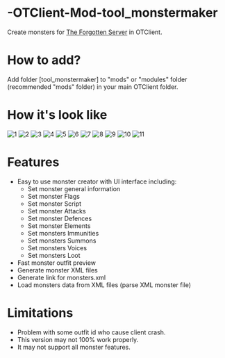 # -OTClient-Mod-tool_monstermaker
Create monsters for [The Forgotten Server](https://github.com/otland/forgottenserver) in OTClient.

# How to add?
Add folder [tool_monstermaker] to "mods" or "modules" folder (recommended "mods" folder) in your main OTClient folder.

# How it's look like
![1](https://dl.getdropbox.com/s/rvyadhy57nurzm5/tools_monstermaker_1.png)
![2](https://dl.getdropbox.com/s/v2wnqf55z1dw1w5/tools_monstermaker_2.png)
![3](https://dl.getdropbox.com/s/28ckmf72h8h6k9y/tools_monstermaker_3.png)
![4](https://dl.getdropbox.com/s/b4lm8kf3wqgk2rc/tools_monstermaker_4.png)
![5](https://dl.getdropbox.com/s/ufmcuxe2erywzcw/tools_monstermaker_5.png)
![6](https://dl.getdropbox.com/s/w7pgutlfzy7fvpy/tools_monstermaker_6.png)
![7](https://dl.getdropbox.com/s/ijw7zc1go1pi3gb/tools_monstermaker_7.png)
![8](https://dl.getdropbox.com/s/z2ezxakxa0y5ghw/tools_monstermaker_8.png)
![9](https://dl.getdropbox.com/s/rzvn3klivdp2b1u/tools_monstermaker_9.png)
![10](https://dl.getdropbox.com/s/5eqmp2x46gol50f/tools_monstermaker_10.png)
![11](https://dl.getdropbox.com/s/n9cpwoa8bmo947i/tools_monstermaker_11.png)

# Features
* Easy to use monster creator with UI interface including:
  * Set monster general information
  * Set monster Flags
  * Set monster Script
  * Set monster Attacks
  * Set monster Defences
  * Set monster Elements
  * Set monsters Immunities
  * Set monsters Summons
  * Set monsters Voices
  * Set monsters Loot
* Fast monster outfit preview
* Generate monster XML files
* Generate link for monsters.xml
* Load monsters data from XML files (parse XML monster file)

# Limitations
* Problem with some outfit id who cause client crash.
* This version may not 100% work properly.
* It may not support all monster features.
